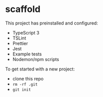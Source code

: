# scaffold

This project has preinstalled and configured:

- TypeScript 3
- TSLint
- Prettier
- Jest
- Example tests
- Nodemon/npm scripts

To get started with a new project:
- clone this repo
- `rm -rf .git`
- `git init`
